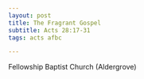 ```yaml
---
layout: post
title: The Fragrant Gospel
subtitle: Acts 28:17-31
tags: acts afbc

---
```

Fellowship Baptist Church (Aldergrove)
